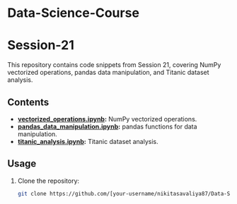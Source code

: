 # Data-Science-Course

# Session-21

This repository contains code snippets from Session 21, covering NumPy vectorized operations, pandas data manipulation, and Titanic dataset analysis.

## Contents

- **[vectorized_operations.ipynb](vectorized_operations.ipynb):** NumPy vectorized operations.
- **[pandas_data_manipulation.ipynb](pandas_data_manipulation.ipynb):** pandas functions for data manipulation.
- **[titanic_analysis.ipynb](titanic_analysis.ipynb):** Titanic dataset analysis.

## Usage

1. Clone the repository:

   ```bash
   git clone https://github.com/[your-username/nikitasavaliya87/Data-Science-Course/session-21.git
